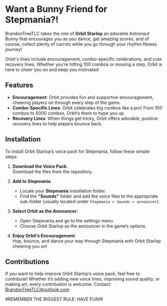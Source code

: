 # Want a Bunny Friend for Stepmania?!

BrandonTreeTLC takes the role of **Orbit Starlop** an adorable Astronaut Bunny that encourages you as you dance, get amazing scores, and of course, collect plenty of carrots while you go through your rhythm fitness journey!

Orbit's lines include encouragement, combo-specific celebrations, and cute recovery lines. Whether you’re hitting 100 combos or missing a step, Orbit is here to cheer you on and keep you motivated

## Features
- **Encouragement**: Orbit provides fun and supportive encouragement, cheering players on through every step of the game.
- **Combo-Specific Lines**: Orbit celebrates big combos like a pro! From 100 combos to 5000 combos, Orbit’s there to hype you up.
- **Recovery Lines**: When things get tricky, Orbit offers adorable, positive recovery lines to help players bounce back.

## Installation
To install Orbit Starlop’s voice pack for Stepmania, follow these simple steps:

1. **Download the Voice Pack**:  
   Download the files from the repository.

2. **Add to Stepmania**:  
   - Locate your **Stepmania** installation folder.
   - Find the **"Sounds"** folder and add the voice files to the appropriate sub-folder (usually located under `Stepmania > Sounds > announcer`).

3. **Select Orbit as the Announcer**:  
   - Open Stepmania and go to the settings menu.
   - Choose Orbit Starlop as the announcer in the game’s options.

4. **Enjoy Orbit’s Encouragement**:  
   Hop, bounce, and dance your way through Stepmania with Orbit Starlop cheering you on!


## Contributions
If you want to help improve Orbit Starlop’s voice pack, feel free to contribute! Whether it’s adding new voice lines, improving sound quality, or making art, every contribution is welcome.
Contact: BrandonTreeTLC@outlook.com

#REMEMBER THE BIGGEST RULE: HAVE FUN!#
